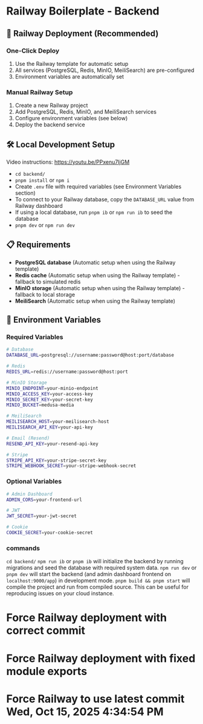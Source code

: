 # Railway Boilerplate - Backend

## 🚀 Railway Deployment (Recommended)

### One-Click Deploy
1. Use the Railway template for automatic setup
2. All services (PostgreSQL, Redis, MinIO, MeiliSearch) are pre-configured
3. Environment variables are automatically set

### Manual Railway Setup
1. Create a new Railway project
2. Add PostgreSQL, Redis, MinIO, and MeiliSearch services
3. Configure environment variables (see below)
4. Deploy the backend service

## 🛠️ Local Development Setup
Video instructions: https://youtu.be/PPxenu7IjGM

- `cd backend/`
- `pnpm install` or `npm i`
- Create `.env` file with required variables (see Environment Variables section)
- To connect to your Railway database, copy the `DATABASE_URL` value from Railway dashboard
- If using a local database, run `pnpm ib` or `npm run ib` to seed the database
- `pnpm dev` or `npm run dev`

## 📋 Requirements
- **PostgreSQL database** (Automatic setup when using the Railway template)
- **Redis cache** (Automatic setup when using the Railway template) - fallback to simulated redis
- **MinIO storage** (Automatic setup when using the Railway template) - fallback to local storage
- **MeiliSearch** (Automatic setup when using the Railway template)

## 🔧 Environment Variables

### Required Variables
```bash
# Database
DATABASE_URL=postgresql://username:password@host:port/database

# Redis
REDIS_URL=redis://username:password@host:port

# MinIO Storage
MINIO_ENDPOINT=your-minio-endpoint
MINIO_ACCESS_KEY=your-access-key
MINIO_SECRET_KEY=your-secret-key
MINIO_BUCKET=medusa-media

# MeiliSearch
MEILISEARCH_HOST=your-meilisearch-host
MEILISEARCH_API_KEY=your-api-key

# Email (Resend)
RESEND_API_KEY=your-resend-api-key

# Stripe
STRIPE_API_KEY=your-stripe-secret-key
STRIPE_WEBHOOK_SECRET=your-stripe-webhook-secret
```

### Optional Variables
```bash
# Admin Dashboard
ADMIN_CORS=your-frontend-url

# JWT
JWT_SECRET=your-jwt-secret

# Cookie
COOKIE_SECRET=your-cookie-secret
```

### commands

`cd backend/`
`npm run ib` or `pnpm ib` will initialize the backend by running migrations and seed the database with required system data.
`npm run dev` or `pnpm dev` will start the backend (and admin dashboard frontend on `localhost:9000/app`) in development mode.
`pnpm build && pnpm start` will compile the project and run from compiled source. This can be useful for reproducing issues on your cloud instance.
# Force Railway deployment with correct commit
# Force Railway deployment with fixed module exports
# Force Railway to use latest commit Wed, Oct 15, 2025  4:34:54 PM
